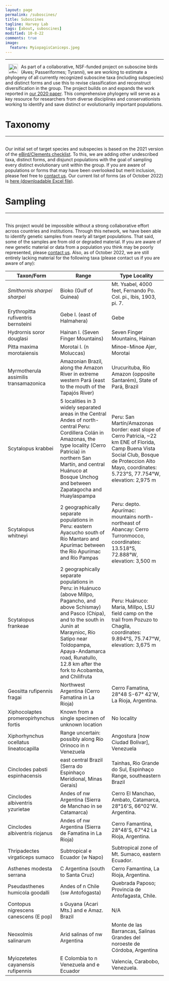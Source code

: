 ```yaml
---
layout: page
permalink: /suboscines/
title: Suboscines
tagline: Harvey Lab
tags: [about, suboscines]
modified: 10-8-22
comments: true
image:
  feature: MyiopagisCaniceps.jpeg
---
```

***

<img align="left" src="/images/nsflogo.png" alt="nsflogo" width="30" hspace="10"/>
As part of a collaborative, NSF-funded project on suboscine birds (Aves; Passeriformes; Tyranni), we are working to estimate a phylogeny of all currently recognized suboscine taxa (including subspecies) and distinct forms and use this to revise classification and reconstruct diversification in the group. The project builds on and expands the work reported in <a href="http://science.sciencemag.org/cgi/content/full/370/6522/1343?ijkey=nYOWIlTOWovKQ&keytype=ref&siteid=sci" target="_blank">our 2020 paper</a>. This comprehensive phylogeny will serve as a key resource for researchers from diverse disciplines and conservationists working to identify and save distinct or evolutionarily important populations.

<br />


# Taxonomy
***

<br />
Our initial set of target species and subspecies is based on the 2021 version of the <a href="https://www.birds.cornell.edu/clementschecklist/download/" target="_blank">eBird/Clements checklist</a>. To this, we are adding other undescribed taxa, distinct forms, and disjunct populations with the goal of sampling every distinct evolutionary unit within the group. If you are aware of populations or forms that may have been overlooked but merit inclusion, please feel free to <a href="mailto:mgh272@gmail.com" target="_blank">contact us</a>. Our current list of forms (as of October 2022) is <a href="https://mgharvey.github.io/docs/suboscine_taxa.xlsx" target="_blank">here (downloadable Excel file)</a>.


# Sampling
***

<br />
This project would be impossible without a strong collaborative effort across countries and institutions. Through this network, we have been able to identify genetic samples from nearly all target populations. That said, some of the samples are from old or degraded material. If you are aware of new genetic material or data from a population you think may be poorly represented, please <a href="mailto:mgh272@gmail.com" target="_blank">contact us</a>. Also, as of October 2022, we are still entirely lacking material for the following taxa (please contact us if you are aware of any):

| Taxon/Form  | Range | Type Locality |
| --- | --- | --- |
| *Smithornis sharpei sharpei* | Bioko (Gulf of Guinea) | Mt. Ysabel, 4000 feet, Fernando Po. Col. pi., Ibis, 1903, pi. 7. |
| Erythropitta rufiventris bernsteini | Gebe I. (east of Halmahera) | Gebe |
| Hydrornis soror douglasi | Hainan I. (Seven Finger Mountains) | Seven Finger Mountains, Hainan |
| Pitta maxima morotaiensis | Morotai I. (n Moluccas) | Minoe-Minoe Ajer, Morotai |
| Myrmotherula assimilis transamazonica | Amazonian Brazil, along the Amazon River in extreme western Pará (east to the mouth of the Tapajós River) | Urucurituba, Rio Amazon (opposite Santarém), State of Pará, Brazil |
| Scytalopus krabbei | 5 localities in 3 widely separated areas in the Central Andes of north-central Peru: Cordillera Colán in Amazonas, the type locality (Cerro Patricia) in northern San Martín, and central Huánuco at Bosque Unchog and between Zapatagocha and Huaylaspampa | Peru: San Martín/Amazonas border: east slope of Cerro Patricia, ~22 km ENE of Florida, Camp Buena Vista Social Club, Bosque de Proteccion Alto Mayo, coordinates: 5.723°S, 77.754°W, elevation: 2,975 m |
| Scytalopus whitneyi | 2 geographically separate populations in Peru: eastern Ayacucho south of Río Mantaro and Apurímac between the Río Apurímac and Río Pampas | Peru: depto. Apurímac: mountains north-northeast of Abancay: Cerro Turronmocco, coordinates: 13.518°S, 72.888°W, elevation: 3,500 m |
| Scytalopus frankeae | 2 geographically separate populations in Peru: in Huánuco (above Millpo, Pagancho, and above Schismay) and Pasco (Chipa), and to the south in Junín at Maraynioc, Río Satipo near Toldopampa, Apaya-Andamarca road, Runatullo, 12.8 km after the fork to Acobamba, and Chilifruta | Peru: Huánuco: Maria, Millpo, LSU field camp on the trail from Pozuzo to Chaglla, coordinates: 9.894°S, 75.747°W, elevation: 3,675 m |
| Geositta rufipennis fragai | Northwest Argentina (Cerro Famatina in La Rioja) | Cerro Famatina, 28°48 S-67° 42'W, La Rioja, Argentina. |
| Xiphocolaptes promeropirhynchus fortis | Known from a single specimen of unknown location | No locality |
| Xiphorhynchus ocellatus lineatocapilla | Range uncertain: possibly along Río Orinoco in n Venezuela | Angostura [now Ciudad Bolivar], Venezuela |
| Cinclodes pabsti espinhacensis | east central Brazil (Serra do Espinhaço Meridional, Minas Gerais) | Tainhas, Rio Grande do Sul, Espinhaço Range, southeastern Brazil |
| Cinclodes albiventris yzurietae | Andes of nw Argentina (Sierra de Manchao in se Catamarca) | Cerro El Manchao, Ambato, Catamarca, 28°16'S, 66°02'W. Argentina. |
| Cinclodes albiventris riojanus | Andes of nw Argentina (Sierra de Famatina in La Rioja) | Cerro Famantina, 28°48'S, 67°42 La Rioja, Argentina. |
| Thripadectes virgaticeps sumaco | Subtropical e Ecuador (w Napo) | Subtropical zone of Mt. Sumaco, eastern Ecuador. |
| Asthenes modesta serrana | C Argentina (south to Santa Cruz) | Cerro Famantina, La Rioja, Argentina. |
| Pseudasthenes humicola goodalli | Andes of n Chile (sw Antofogasta) | Quebrada Paposo; Provincia de Antofagasta, Chile. |
| Contopus nigrescens canescens (E pop) | s Guyana (Acari Mts.) and e Amaz. Brazil | N/A |
| Neoxolmis salinarum | Arid salinas of nw Argentina | Monte de las Barrancas, Salinas Grandes del noroeste de Córdoba, Argentina |
| Myiozetetes cayanensis rufipennis | E Colombia to n Venezuela and e Ecuador | Valencia, Carabobo, Venezuela. |
